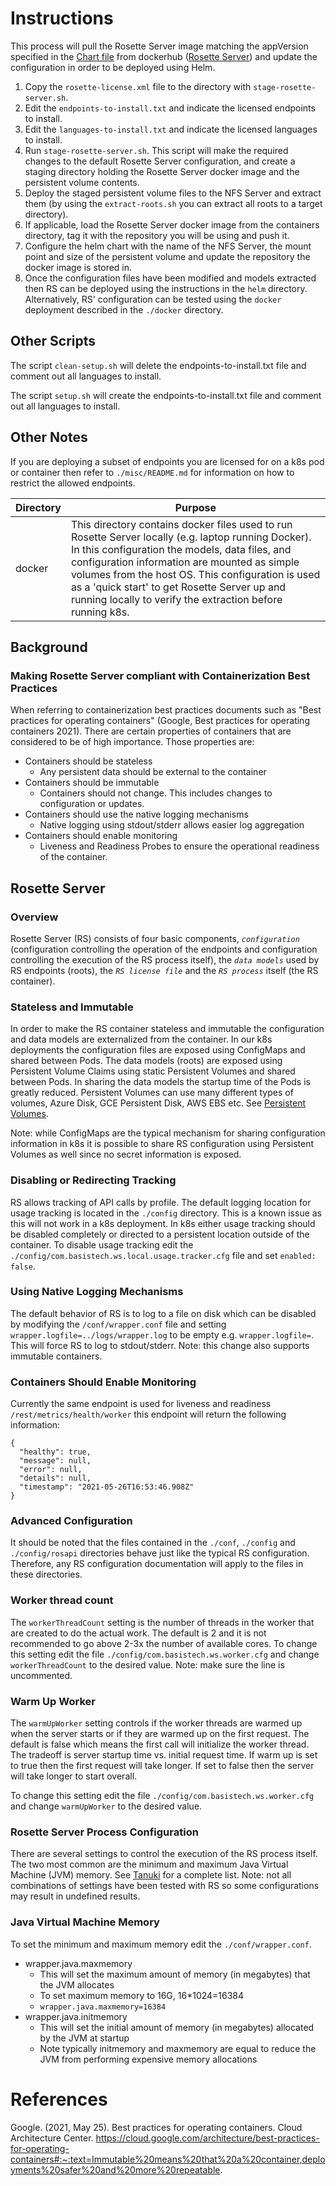 # Instructions
This process will pull the Rosette Server image matching the appVersion specified in the [Chart file](/helm/rosette-server/Chart.yaml) from dockerhub ([Rosette Server](https://hub.docker.com/r/rosette/server-enterprise/tags)) and update the configuration in order to be deployed using Helm.

1. Copy the `rosette-license.xml` file to the directory with `stage-rosette-server.sh`.
2. Edit the `endpoints-to-install.txt` and indicate the licensed endpoints to install.
3. Edit the  `languages-to-install.txt` and indicate the licensed languages to install.
4. Run `stage-rosette-server.sh`. This script will make the required changes to the default Rosette Server configuration, and create a staging directory holding the Rosette Server docker image and the persistent volume contents.
5. Deploy the staged persistent volume files to the NFS Server and extract them (by using the `extract-roots.sh` you can extract all roots to a target directory).
6. If applicable, load the Rosette Server docker image from the containers directory, tag it with the repository you will be using and push it.
7. Configure the helm chart with the name of the NFS Server, the mount point and size of the persistent volume and update the repository the docker image is stored in.
8. Once the configuration files have been modified and models extracted then RS can be deployed using the instructions in the `helm` directory. Alternatively, RS' configuration can be tested using the `docker` deployment described in the `./docker` directory.

## Other Scripts

The script `clean-setup.sh` will delete the endpoints-to-install.txt file and comment out all languages to install. 

The script `setup.sh` will create the endpoints-to-install.txt file and comment out all languages to install.

## Other Notes
If you are deploying a subset of endpoints you are licensed for on a k8s pod or container then refer to `./misc/README.md` for information on how to restrict the allowed endpoints. 

|Directory|Purpose|
|---------|-------|
|docker|This directory contains docker files used to run Rosette Server locally (e.g. laptop running Docker). In this configuration the models, data files, and configuration information are mounted as simple volumes from the host OS. This configuration is used as a 'quick start' to get Rosette Server up and running locally to verify the extraction before running k8s.|

## Background
### Making Rosette Server compliant with Containerization Best Practices

When referring to containerization best practices documents such as "Best practices for operating containers" (Google, Best practices for operating containers 2021). There are certain properties of containers that are considered to be of high importance. Those properties are: 

* Containers should be stateless
  * Any persistent data should be external to the container
* Containers should be immutable
  * Containers should not change. This includes changes to configuration or updates.
* Containers should use the native logging mechanisms
  * Native logging using stdout/stderr allows easier log aggregation
* Containers should enable monitoring
  * Liveness and Readiness Probes to ensure the operational readiness of the container.

## Rosette Server
### Overview
Rosette Server (RS) consists of four basic components, *`configuration`* (configuration controlling the operation of the endpoints and configuration controlling the execution of the RS process itself), the *`data models`* used by RS endpoints (roots), the *`RS license file`* and the *`RS process`* itself (the RS container). 

### Stateless and Immutable
In order to make the RS container stateless and immutable the configuration and data models are externalized from the container. In our k8s deployments the configuration files are exposed using ConfigMaps and shared between Pods. The data models (roots) are exposed using Persistent Volume Claims using static Persistent Volumes and shared between Pods. In sharing the data models the startup time of the Pods is greatly reduced. Persistent Volumes can use many different types of volumes, Azure Disk, GCE Persistent Disk, AWS EBS etc. See [Persistent Volumes](https://kubernetes.io/docs/concepts/storage/persistent-volumes/).

Note: while ConfigMaps are the typical mechanism for sharing configuration information in k8s it is possible to share RS configuration using Persistent Volumes as well since no secret information is exposed.

### Disabling or Redirecting Tracking
RS allows tracking of API calls by profile. The default logging location for usage tracking is located in the `./config` directory. This is a known issue as this will not work in a k8s deployment. In k8s either usage tracking should be disabled completely or directed to a persistent location outside of the container. To disable usage tracking edit the `./config/com.basistech.ws.local.usage.tracker.cfg` file and set `enabled: false`.

### Using Native Logging Mechanisms
The default behavior of RS is to log to a file on disk which can be disabled by modifying the `/conf/wrapper.conf` file and setting `wrapper.logfile=../logs/wrapper.log` to be empty e.g. `wrapper.logfile=`. This will force RS to log to stdout/stderr. Note: this change also supports immutable containers.

### Containers Should Enable Monitoring
Currently the same endpoint is used for liveness and readiness `/rest/metrics/health/worker` this endpoint will return the following information:
```
{
  "healthy": true,
  "message": null,
  "error": null,
  "details": null,
  "timestamp": "2021-05-26T16:53:46.908Z"
}
```

### Advanced Configuration
It should be noted that the files contained in the `./conf`, `./config` and `./config/rosapi` directories behave just like the typical RS configuration. Therefore, any RS configuration documentation will apply to the files in these directories.

### Worker thread count
 The `workerThreadCount` setting is the number of threads in the worker that are created to do the actual work. The default is 2 and it is not recommended to go above 2-3x the number of available cores. To change this setting edit the file `./config/com.basistech.ws.worker.cfg` and change `workerThreadCount` to the desired value. Note: make sure the line is uncommented.

### Warm Up Worker
The `warmUpWorker` setting controls if the worker threads are warmed up when the server starts or if they are warmed up on the first request. The default is false which means the first call will initialize the worker thread. The tradeoff is server startup time vs. initial request time. If warm up is set to true then the first request will take longer. If set to false then the server will take longer to start overall.

To change this setting edit the file `./config/com.basistech.ws.worker.cfg` and change `warmUpWorker` to the desired value.

### Rosette Server Process Configuration
There are several settings to control the execution of the RS process itself. The two most common are the minimum and maximum Java Virtual Machine (JVM) memory. See [Tanuki](https://wrapper.tanukisoftware.com/doc/english/properties.html) for a complete list. Note: not all combinations of settings have been tested with RS so some configurations may result in undefined results.

### Java Virtual Machine Memory
To set the minimum and maximum memory edit the `./conf/wrapper.conf`.
* wrapper.java.maxmemory
  * This will set the maximum amount of memory (in megabytes) that the JVM allocates
  * To set maximum memory to 16G, 16*1024=16384
  * `wrapper.java.maxmemory=16384`
* wrapper.java.initmemory
  * This will set the initial amount of memory (in megabytes) allocated by the JVM at startup
  * Note typically initmemory and maxmemory are equal to reduce the JVM from performing expensive memory allocations

# References

Google. (2021, May 25). Best practices for operating containers. Cloud Architecture Center. https://cloud.google.com/architecture/best-practices-for-operating-containers#:~:text=Immutable%20means%20that%20a%20container,deployments%20safer%20and%20more%20repeatable. 